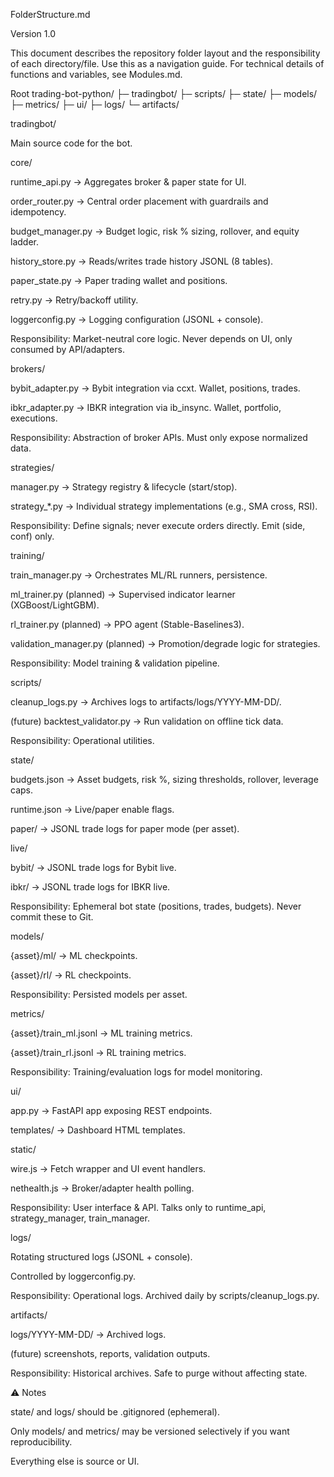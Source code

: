 FolderStructure.md

Version 1.0

This document describes the repository folder layout and the responsibility of each directory/file. Use this as a navigation guide. For technical details of functions and variables, see Modules.md.

Root
trading-bot-python/
├─ tradingbot/
├─ scripts/
├─ state/
├─ models/
├─ metrics/
├─ ui/
├─ logs/
└─ artifacts/

tradingbot/

Main source code for the bot.

core/

runtime_api.py → Aggregates broker & paper state for UI.

order_router.py → Central order placement with guardrails and idempotency.

budget_manager.py → Budget logic, risk % sizing, rollover, and equity ladder.

history_store.py → Reads/writes trade history JSONL (8 tables).

paper_state.py → Paper trading wallet and positions.

retry.py → Retry/backoff utility.

loggerconfig.py → Logging configuration (JSONL + console).

Responsibility: Market-neutral core logic. Never depends on UI, only consumed by API/adapters.

brokers/

bybit_adapter.py → Bybit integration via ccxt. Wallet, positions, trades.

ibkr_adapter.py → IBKR integration via ib_insync. Wallet, portfolio, executions.

Responsibility: Abstraction of broker APIs. Must only expose normalized data.

strategies/

manager.py → Strategy registry & lifecycle (start/stop).

strategy_*.py → Individual strategy implementations (e.g., SMA cross, RSI).

Responsibility: Define signals; never execute orders directly. Emit (side, conf) only.

training/

train_manager.py → Orchestrates ML/RL runners, persistence.

ml_trainer.py (planned) → Supervised indicator learner (XGBoost/LightGBM).

rl_trainer.py (planned) → PPO agent (Stable-Baselines3).

validation_manager.py (planned) → Promotion/degrade logic for strategies.

Responsibility: Model training & validation pipeline.

scripts/

cleanup_logs.py → Archives logs to artifacts/logs/YYYY-MM-DD/.

(future) backtest_validator.py → Run validation on offline tick data.

Responsibility: Operational utilities.

state/

budgets.json → Asset budgets, risk %, sizing thresholds, rollover, leverage caps.

runtime.json → Live/paper enable flags.

paper/ → JSONL trade logs for paper mode (per asset).

live/

bybit/ → JSONL trade logs for Bybit live.

ibkr/ → JSONL trade logs for IBKR live.

Responsibility: Ephemeral bot state (positions, trades, budgets).
Never commit these to Git.

models/

{asset}/ml/ → ML checkpoints.

{asset}/rl/ → RL checkpoints.

Responsibility: Persisted models per asset.

metrics/

{asset}/train_ml.jsonl → ML training metrics.

{asset}/train_rl.jsonl → RL training metrics.

Responsibility: Training/evaluation logs for model monitoring.

ui/

app.py → FastAPI app exposing REST endpoints.

templates/ → Dashboard HTML templates.

static/

wire.js → Fetch wrapper and UI event handlers.

nethealth.js → Broker/adapter health polling.

Responsibility: User interface & API. Talks only to runtime_api, strategy_manager, train_manager.

logs/

Rotating structured logs (JSONL + console).

Controlled by loggerconfig.py.

Responsibility: Operational logs. Archived daily by scripts/cleanup_logs.py.

artifacts/

logs/YYYY-MM-DD/ → Archived logs.

(future) screenshots, reports, validation outputs.

Responsibility: Historical archives. Safe to purge without affecting state.

⚠️ Notes

state/ and logs/ should be .gitignored (ephemeral).

Only models/ and metrics/ may be versioned selectively if you want reproducibility.

Everything else is source or UI.

